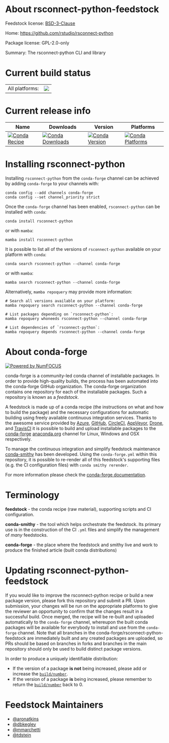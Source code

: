 About rsconnect-python-feedstock
================================

Feedstock license: [BSD-3-Clause](https://github.com/conda-forge/rsconnect-python-feedstock/blob/main/LICENSE.txt)

Home: https://github.com/rstudio/rsconnect-python

Package license: GPL-2.0-only

Summary: The rsconnect-python CLI and library

Current build status
====================


<table><tr><td>All platforms:</td>
    <td>
      <a href="https://dev.azure.com/conda-forge/feedstock-builds/_build/latest?definitionId=12409&branchName=main">
        <img src="https://dev.azure.com/conda-forge/feedstock-builds/_apis/build/status/rsconnect-python-feedstock?branchName=main">
      </a>
    </td>
  </tr>
</table>

Current release info
====================

| Name | Downloads | Version | Platforms |
| --- | --- | --- | --- |
| [![Conda Recipe](https://img.shields.io/badge/recipe-rsconnect--python-green.svg)](https://anaconda.org/conda-forge/rsconnect-python) | [![Conda Downloads](https://img.shields.io/conda/dn/conda-forge/rsconnect-python.svg)](https://anaconda.org/conda-forge/rsconnect-python) | [![Conda Version](https://img.shields.io/conda/vn/conda-forge/rsconnect-python.svg)](https://anaconda.org/conda-forge/rsconnect-python) | [![Conda Platforms](https://img.shields.io/conda/pn/conda-forge/rsconnect-python.svg)](https://anaconda.org/conda-forge/rsconnect-python) |

Installing rsconnect-python
===========================

Installing `rsconnect-python` from the `conda-forge` channel can be achieved by adding `conda-forge` to your channels with:

```
conda config --add channels conda-forge
conda config --set channel_priority strict
```

Once the `conda-forge` channel has been enabled, `rsconnect-python` can be installed with `conda`:

```
conda install rsconnect-python
```

or with `mamba`:

```
mamba install rsconnect-python
```

It is possible to list all of the versions of `rsconnect-python` available on your platform with `conda`:

```
conda search rsconnect-python --channel conda-forge
```

or with `mamba`:

```
mamba search rsconnect-python --channel conda-forge
```

Alternatively, `mamba repoquery` may provide more information:

```
# Search all versions available on your platform:
mamba repoquery search rsconnect-python --channel conda-forge

# List packages depending on `rsconnect-python`:
mamba repoquery whoneeds rsconnect-python --channel conda-forge

# List dependencies of `rsconnect-python`:
mamba repoquery depends rsconnect-python --channel conda-forge
```


About conda-forge
=================

[![Powered by
NumFOCUS](https://img.shields.io/badge/powered%20by-NumFOCUS-orange.svg?style=flat&colorA=E1523D&colorB=007D8A)](https://numfocus.org)

conda-forge is a community-led conda channel of installable packages.
In order to provide high-quality builds, the process has been automated into the
conda-forge GitHub organization. The conda-forge organization contains one repository
for each of the installable packages. Such a repository is known as a *feedstock*.

A feedstock is made up of a conda recipe (the instructions on what and how to build
the package) and the necessary configurations for automatic building using freely
available continuous integration services. Thanks to the awesome service provided by
[Azure](https://azure.microsoft.com/en-us/services/devops/), [GitHub](https://github.com/),
[CircleCI](https://circleci.com/), [AppVeyor](https://www.appveyor.com/),
[Drone](https://cloud.drone.io/welcome), and [TravisCI](https://travis-ci.com/)
it is possible to build and upload installable packages to the
[conda-forge](https://anaconda.org/conda-forge) [anaconda.org](https://anaconda.org/)
channel for Linux, Windows and OSX respectively.

To manage the continuous integration and simplify feedstock maintenance
[conda-smithy](https://github.com/conda-forge/conda-smithy) has been developed.
Using the ``conda-forge.yml`` within this repository, it is possible to re-render all of
this feedstock's supporting files (e.g. the CI configuration files) with ``conda smithy rerender``.

For more information please check the [conda-forge documentation](https://conda-forge.org/docs/).

Terminology
===========

**feedstock** - the conda recipe (raw material), supporting scripts and CI configuration.

**conda-smithy** - the tool which helps orchestrate the feedstock.
                   Its primary use is in the construction of the CI ``.yml`` files
                   and simplify the management of *many* feedstocks.

**conda-forge** - the place where the feedstock and smithy live and work to
                  produce the finished article (built conda distributions)


Updating rsconnect-python-feedstock
===================================

If you would like to improve the rsconnect-python recipe or build a new
package version, please fork this repository and submit a PR. Upon submission,
your changes will be run on the appropriate platforms to give the reviewer an
opportunity to confirm that the changes result in a successful build. Once
merged, the recipe will be re-built and uploaded automatically to the
`conda-forge` channel, whereupon the built conda packages will be available for
everybody to install and use from the `conda-forge` channel.
Note that all branches in the conda-forge/rsconnect-python-feedstock are
immediately built and any created packages are uploaded, so PRs should be based
on branches in forks and branches in the main repository should only be used to
build distinct package versions.

In order to produce a uniquely identifiable distribution:
 * If the version of a package **is not** being increased, please add or increase
   the [``build/number``](https://docs.conda.io/projects/conda-build/en/latest/resources/define-metadata.html#build-number-and-string).
 * If the version of a package **is** being increased, please remember to return
   the [``build/number``](https://docs.conda.io/projects/conda-build/en/latest/resources/define-metadata.html#build-number-and-string)
   back to 0.

Feedstock Maintainers
=====================

* [@aronatkins](https://github.com/aronatkins/)
* [@dbkegley](https://github.com/dbkegley/)
* [@mmarchetti](https://github.com/mmarchetti/)
* [@tdstein](https://github.com/tdstein/)

